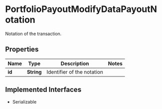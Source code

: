 

# PortfolioPayoutModifyDataPayoutNotation

Notation of the transaction.

## Properties

Name | Type | Description | Notes
------------ | ------------- | ------------- | -------------
**id** | **String** | Identifier of the notation | 


## Implemented Interfaces

* Serializable


